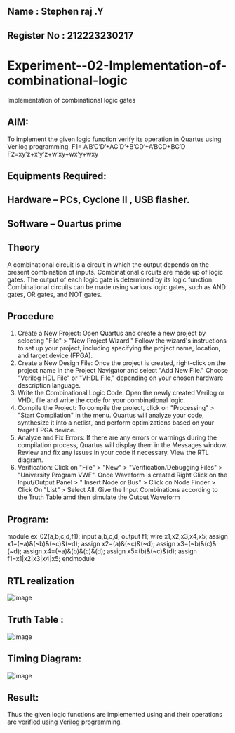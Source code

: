 ## Name : Stephen raj .Y
## Register No : 212223230217

# Experiment--02-Implementation-of-combinational-logic
Implementation of combinational logic gates
 
## AIM:
To implement the given logic function verify its operation in Quartus using Verilog programming.
 F1= A’B’C’D’+AC’D’+B’CD’+A’BCD+BC’D
F2=xy’z+x’y’z+w’xy+wx’y+wxy
 
 
 
## Equipments Required:
## Hardware – PCs, Cyclone II , USB flasher.
## Software – Quartus prime


## Theory
 A combinational circuit is a circuit in which the output depends on the present combination of inputs. Combinational circuits
are made up of logic gates. The output of each logic gate is determined by its logic function. Combinational circuits can be 
made using various logic gates, such as AND gates, OR gates, and NOT gates.

## Procedure
1. Create a New Project: Open Quartus and create a new project by selecting "File" > "New Project Wizard." Follow the 
wizard's instructions to set up your project, including specifying the project name, location, and target device (FPGA).
2. Create a New Design File: Once the project is created, right-click on the project name in the Project Navigator and 
select "Add New File." Choose "Verilog HDL File" or "VHDL File," depending on your chosen hardware description 
language.
3. Write the Combinational Logic Code: Open the newly created Verilog or VHDL file and write the code for your 
combinational logic.
4. Compile the Project: To compile the project, click on "Processing" > "Start Compilation" in the menu. Quartus will 
analyze your code, synthesize it into a netlist, and perform optimizations based on your target FPGA device.
5. Analyze and Fix Errors: If there are any errors or warnings during the compilation process, Quartus will display them in 
the Messages window. Review and fix any issues in your code if necessary. View the RTL diagram.
6. Verification: Click on "File" > "New" > "Verification/Debugging Files" > "University Program VWF". Once Waveform is 
created Right Click on the Input/Output Panel > " Insert Node or Bus" > Click on Node Finder > Click On "List" > Select 
All. Give the Input Combinations according to the Truth Table amd then simulate the Output Waveform
## Program:
module ex_02(a,b,c,d,f1);
input a,b,c,d;
output f1;
wire x1,x2,x3,x4,x5;
assign x1=(~a)&(~b)&(~c)&(~d);
assign x2=(a)&(~c)&(~d);
assign x3=(~b)&(c)&(~d);
assign x4=(~a)&(b)&(c)&(d);
assign x5=(b)&(~c)&(d);
assign f1=x1|x2|x3|x4|x5;
endmodule
## RTL realization
![image](https://github.com/23002248/Experiment--02-Implementation-of-combinational-logic-/assets/151701774/e54a85df-5ad1-42c0-bfa2-848f7d038118)
## Truth Table :
![image](https://github.com/23002248/Experiment--02-Implementation-of-combinational-logic-/assets/151701774/b0318537-a7be-416c-b948-aee48172d0a8)
## Timing Diagram:
![image](https://github.com/23002248/Experiment--02-Implementation-of-combinational-logic-/assets/151701774/14694a84-696c-4a28-8ecc-42f3ad7c78f7)





## Result:
Thus the given logic functions are implemented using  and their operations are verified using Verilog programming.
